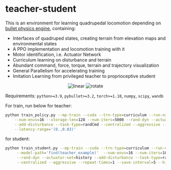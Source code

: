 # teacher-student

This is an environment for learning quadrupedal locomotion depending on [bullet physics engine](https://github.com/bulletphysics/bullet3), containing:

- Interfaces of quadruped states, creating terrain from elevation maps and environmental states
- A PPO implementation and locomotion training with it
- Motor identification, i.e. Actuator Network
- Curriculum learning on disturbance and terrain
- Abundant command, force, torque, terrain and trajectory visualization 
- General Parallelism for accelerating training
- Imitation Learning from privileged teacher to proprioceptive student

<div align=center>
<img src="resources/lin.gif" alt="linear" style=" zoom:100%;" />
<img src="resources/rot.gif" alt="rotate" style=" zoom:100%;" />
</div>

Requirements: `python>=3.9`, `pybullet>=3.2`, `torch>=1.10`, `numpy`, `scipy`, `wandb`

For train, run below for teacher:
```bash
python train_policy.py --mp-train --cuda --trn-type=curriculum --run-name=teacher_example \
    --num-envs=16 --storage-len=128 --num-iters=5000 --rand-dyn --actuator-net=history \
    --add-disturbance --task-type=randCmd --centralized --aggressive --entropy-coeff=3e-3 \
    --latency-range='(0.,0.03)'
```

for student:
```bash
python train_student.py --mp-train --cuda --trn-type=curriculum --run-name=student_example \
     --model-path='find(teacher_example)'  --num-envs=16 --num-iters=100 \
     --rand-dyn --actuator-net=history --add-disturbance --task-type=randCmd \
     --centralized --aggressive --repeat-times=1 --save-interval=5 --history_len=123
```
